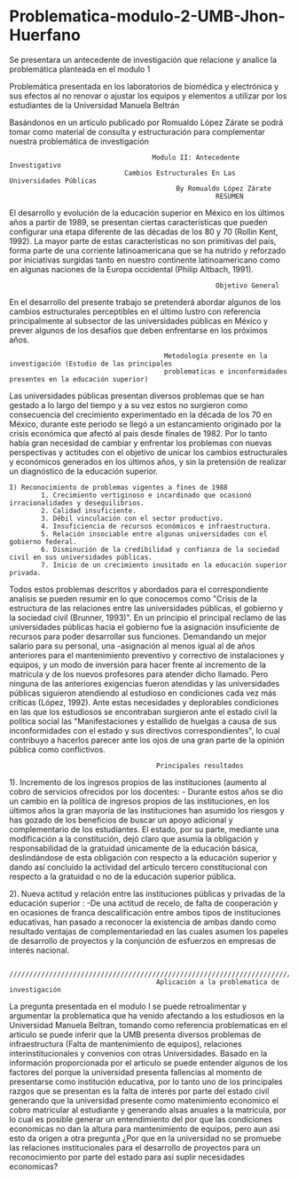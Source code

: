 # Problematica-modulo-2-UMB-Jhon-Huerfano

Se presentara un antecedente de investigación que relacione y analice la problemática planteada en el modulo 1

Problemática presentada en los laboratorios de biomédica y electrónica y sus efectos al no renovar o ajustar los equipos y elementos a utilizar por los estudiantes de la Universidad Manuela Beltrán

Basándonos en un artículo publicado por Romualdo López Zárate se podrá tomar como material de consulta y estructuración para complementar nuestra problemática de investigación

                                        Modulo II: Antecedente Investigativo
                                 Cambios Estructurales En Las Universidades Públicas 
                                              By Romualdo López Zárate
                                                        RESUMEN
                                                        
El desarrollo y evolución de la educación superior en México en los últimos años a partir de 1989, se presentan ciertas características que pueden configurar una etapa diferente de las décadas de los 80 y 70 (Rollin Kent, 1992). La mayor parte de estas características no son primitivas del país, forma parte de una corriente latinoamericana que se ha nutrido y reforzado por iniciativas surgidas tanto en nuestro continente latinoamericano como en algunas naciones de la Europa occidental (Philip Altbach, 1991).

                                                        Objetivo General   
                                                        
En el desarrollo del presente trabajo se pretenderá abordar algunos de los cambios estructurales perceptibles en el último lustro con referencia principalmente al subsector de las universidades públicas en México y prever algunos de los desafíos que deben enfrentarse en los próximos años.

                                           Metodología presente en la investigación (Estudio de las principales 
                                           problematicas e inconformidades presentes en la educación superior)
Las universidades públicas presentan diversos problemas que se han gestado a lo largo del tiempo y a su vez estos no surgieron como consecuencia del crecimiento experimentado en la década de los 70 en México, durante este periodo se llegó a un estancamiento originado por la crisis económica que afectó al país desde finales de 1982. Por lo tanto había gran necesidad de cambiar y enfrentar los problemas con nuevas perspectivas y actitudes con el objetivo de unicar los cambios estructurales y económicos generados en los últimos años, y sin la pretensión de realizar un diagnóstico de la educación superior.

    I) Reconocimiento de problemas vigentes a fines de 1988
            1. Crecimiento vertiginoso e incardinado que ocasionó irracionalidades y desequilibrios.
            2. Calidad insuficiente. 
            3. Débil vinculación con el sector productivo.
            4. Insuficiencia de recursos económicos e infraestructura.
            5. Relación insociable entre algunas universidades con el gobierno federal.
            6. Disminución de la credibilidad y confianza de la sociedad civil en sus universidades públicas.
            7. Inicio de un crecimiento inusitado en la educación superior privada.
            
Todos estos problemas descritos y abordados para el correspondiente analisis se pueden resumir en lo que conocemos como "Crisis de la estructura de las relaciones entre las universidades públicas, el gobierno y la sociedad civil (Brunner, 1993)". En un principio el principal reclamo de las universidades públicas hacia el gobierno fue la asignación insuficiente de recursos para poder desarrollar sus funciones. Demandando un mejor salario para su personal, una -asignación al menos igual al de años anteriores para el mantenimiento preventivo y correctivo de instalaciones y equipos, y un modo de inversión para hacer frente al incremento de la matrícula y de los nuevos profesores para atender dicho llamado. Pero ninguna de las anteriores exigencias fueron atendidas y las universidades públicas siguieron atendiendo al estudioso en condiciones cada vez más críticas (López, 1992). Ante estas necesidades y deplorables condiciones en las que los estudiosos se encontraban surgieron ante el estado civil la política social las "Manifestaciones y estallido de huelgas a causa de sus inconformidades con el estado y sus directivos correspondientes", lo cual contribuyo a hacerlos parecer ante los ojos de una gran parte de la opinión pública como conflictivos.

                                         Principales resultados
                                         
1). Incremento de los ingresos propios de las instituciones (aumento al cobro de servicios ofrecidos por los docentes:
    - Durante estos años se dio un cambio en la política de ingresos propios de las instituciones, en los últimos años la gran               mayoría de las instituciones han asumido los riesgos y has gozado de los beneficios de buscar un apoyo adicional y                     complementario de los estudiantes. El estado, por su parte, mediante una modificación a la constitución, dejó claro que               asumía la obligación y responsabilidad de la gratuidad únicamente de la educación básica, deslindándose de esta obligación             con respecto a la educación superior y dando así concluido la actividad del artículo tercero constitucional con respecto a              la gratuidad o no de la educación superior pública.
    
 2). Nueva actitud y relación entre las instituciones públicas y privadas de la educación superior :
      -De una actitud de recelo, de falta de cooperación y en ocasiones de franca descalificación entre ambos tipos de                instituciones educativas, han pasado a reconocer la existencia de ambas dando como resultado ventajas de                      complementariedad en las cuales asumen los papeles de desarrollo de proyectos y la conjunción de esfuerzos en empresas        de interés nacional. 
      
      /////////////////////////////////////////////////////////////////////////////////////////////////////////
                                         Aplicación a la problematica de investigación 
  La pregunta presentada en el modulo I se puede retroalimentar y argumentar la problematica que ha venido afectando a los estudiosos en la Universidad Manuela Beltran, tomando como referencia problematicas en el articulo se puede inferir que la UMB presenta diversos problemas de infraestructura (Falta de mantenimiento de equipos), relaciones interinstitucionales y convenios con otras Universidades. Basado en la información proporcionada por el articulo se puede entender algunos de los factores del porque la universidad presenta fallencias al momento de presentarse como institución educativa, por lo tanto uno de los principales razgos que se presentan es la falta de interés por parte del estado civil generando que la universidad presente como matenimiento economico el cobro matricular al estudiante y generando alsas anuales a la matricula, por lo cual es posible generar un entendimiento del por que  las condiciones economicas no dan la altura para mantenimiento de equipos, pero aun asi esto da origen a otra pregunta ¿Por que en la universidad no se promuebe las relaciones institucionales para el desarrollo de proyectos para un reconocimiento por parte del estado para asi suplir necesidades economicas?
                                                    
                                   
